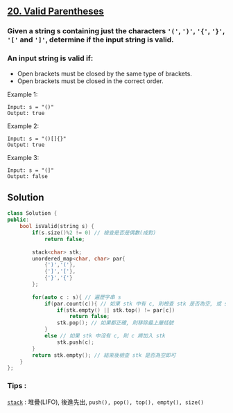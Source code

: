 ## [20. Valid Parentheses](https://leetcode.com/problems/valid-parentheses/)


### Given a string s containing just the characters `'('`, `')'`, `'{'`, `'}'`, `'['` and `']'`, determine if the input string is valid.
### An input string is valid if:
 * Open brackets must be closed by the same type of brackets.
 * Open brackets must be closed in the correct order.


Example 1:
```
Input: s = "()"
Output: true
```

Example 2:
```
Input: s = "()[]{}"
Output: true
```

Example 3:
```
Input: s = "(]"
Output: false
```


## Solution
```c++
class Solution {
public:
    bool isValid(string s) {
        if(s.size()%2 != 0) // 檢查是否是偶數(成對)
            return false;
        
        stack<char> stk;
        unordered_map<char, char> par{
            {')','('},
            {']','['},
            {'}','{'}
        };
        
        for(auto c : s){ // 遍歷字串 s
            if(par.count(c)){ // 如果 stk 中有 c, 則檢查 stk 是否為空, 或 stk 最上層是否為相反的括號
                if(stk.empty() || stk.top() != par[c])
                    return false;
                stk.pop(); // 如果都正確, 則移除最上層括號
            }
            else // 如果 stk 中沒有 c, 則 c 將加入 stk
                stk.push(c);
        }
        return stk.empty(); // 結束後檢查 stk 是否為空即可
    }
};
```

### Tips :

[`stack`](https://www.csie.ntu.edu.tw/~b01902011/material.php?type=cpp&&id=1) : 堆疊(LIFO), 後進先出, `push(), pop(), top(), empty(), size()`
